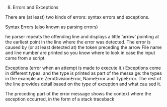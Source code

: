 8. Errors and Exceptions

There are (at least) two kinds of errors: syntax errors and exceptions.

Syntax Errors (also known as parsing errors)

he parser repeats the offending line and displays a little ‘arrow’ pointing at
the earliest point in the line where the error was detected. The error is caused
by (or at least detected at) the token preceding the arrow
File name and line number are printed so you know where to look in case the
input came from a script.

Exceptions (error when an attempt is made to execute it.)
Exceptions come in different types, and the type is printed as part of the messa
ge: the types in the example are ZeroDivisionError, NameError and TypeError.
The rest of the line provides detail based on the type of exception and what cau
sed it.

The preceding part of the error message shows the context where the exception
occurred, in the form of a stack traceback